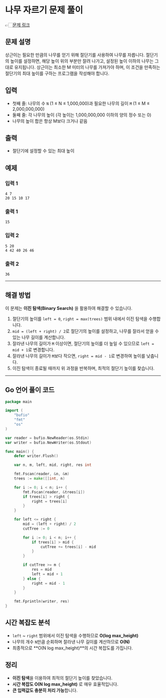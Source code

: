 # 나무 자르기 문제 풀이
👉🏻[문제 링크](https://www.acmicpc.net/problem/2805)

## 문제 설명
상근이는 필요한 만큼의 나무를 얻기 위해 절단기를 사용하여 나무를 자릅니다. 절단기의 높이를 설정하면, 해당 높이 위의 부분만 잘려 나가고, 설정된 높이 이하의 나무는 그대로 유지됩니다. 상근이는 최소한 M 미터의 나무를 가져가야 하며, 이 조건을 만족하는 절단기의 최대 높이를 구하는 프로그램을 작성해야 합니다.

## 입력
- 첫째 줄: 나무의 수 `N` (1 ≤ N ≤ 1,000,000)과 필요한 나무의 길이 `M` (1 ≤ M ≤ 2,000,000,000)
- 둘째 줄: 각 나무의 높이 (각 높이는 1,000,000,000 이하의 양의 정수 또는 0)
- 나무의 높이 합은 항상 M보다 크거나 같음

## 출력
- 절단기에 설정할 수 있는 최대 높이

## 예제
### 입력 1
```
4 7
20 15 10 17
```
### 출력 1
```
15
```
### 입력 2
```
5 20
4 42 40 26 46
```
### 출력 2
```
36
```

---

## 해결 방법
이 문제는 **이진 탐색(Binary Search)** 을 활용하여 해결할 수 있습니다.

1. 절단기의 높이를 `left = 0`, `right = max(trees)` 범위 내에서 이진 탐색을 수행합니다.
2. `mid = (left + right) / 2`로 절단기의 높이를 설정하고, 나무를 잘라서 얻을 수 있는 나무 길이를 계산합니다.
3. 잘라낸 나무의 길이가 `M` 이상이면, 절단기의 높이를 더 높일 수 있으므로 `left = mid + 1`로 변경합니다.
4. 잘라낸 나무의 길이가 `M`보다 작으면, `right = mid - 1`로 변경하여 높이를 낮춥니다.
5. 이진 탐색이 종료될 때까지 위 과정을 반복하며, 최적의 절단기 높이를 찾습니다.

---

## Go 언어 풀이 코드
```go
package main

import (
	"bufio"
	"fmt"
	"os"
)

var reader = bufio.NewReader(os.Stdin)
var writer = bufio.NewWriter(os.Stdout)

func main() {
	defer writer.Flush()

	var n, m, left, mid, right, res int

	fmt.Fscan(reader, &n, &m)
	trees := make([]int, n)

	for i := 0; i < n; i++ {
		fmt.Fscan(reader, &trees[i])
		if trees[i] > right {
			right = trees[i]
		}
	}

	for left <= right {
		mid = (left + right) / 2
		cutTree := 0

		for i := 0; i < n; i++ {
			if trees[i] > mid {
				cutTree += trees[i] - mid
			}
		}

		if cutTree >= m {
			res = mid
			left = mid + 1
		} else {
			right = mid - 1
		}
	}

	fmt.Fprintln(writer, res)
}
```

## 시간 복잡도 분석
- `left` ~ `right` 범위에서 이진 탐색을 수행하므로 **O(log max_height)**
- 나무의 개수 `N`만큼 순회하며 잘라낸 나무 길이를 계산하므로 **O(N)**
- 최종적으로 **O(N log max_height)**의 시간 복잡도를 가집니다.

## 정리
- **이진 탐색**을 이용하여 최적의 절단기 높이를 찾았습니다.
- **시간 복잡도 O(N log max_height)** 로 매우 효율적입니다.
- **큰 입력값도 충분히 처리 가능**합니다.

